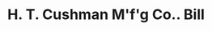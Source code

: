 ---
doi: 10.7916/D8J11FC1
date_other: '1898'
date_other_textual: '1898'
form: printed ephemera
genre:
- Invoices
name:
- H. T. Cushman M'f'g Co.
object_in_context_url: https://biggert.cul.columbia.edu/items/view/ave_biggert_01595
subject_hierarchical_geographic:
- North Bennington, Vermont, United States
subject_name:
- H. T. Cushman M'f'g Co.
title: H. T. Cushman M'f'g Co.. Bill
sort_title: H. T. Cushman M'f'g Co.. Bill
call_number: ave_biggert_01595
coordinates:
- 42.930277777777775,-73.2425
pid: ave_biggert_01595
identifiers: ave_biggert_01595
permalink: /biggert/ave_biggert_01595/
layout: iiif-image-page
---